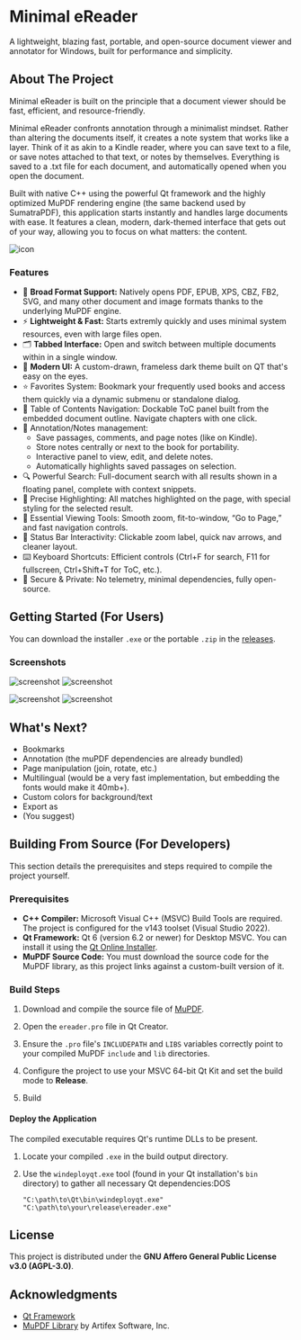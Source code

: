 # Minimal eReader

A lightweight, blazing fast, portable, and open-source document viewer and annotator for Windows, built for performance and simplicity.

## About The Project

Minimal eReader is built on the principle that a document viewer should be fast, efficient, and resource-friendly. 

Minimal eReader confronts annotation through a minimalist mindset. Rather than altering the documents itself, it creates a note system that works like a layer. Think of it as akin to a Kindle reader, where you can save text to a file, or save notes attached to that text, or notes by themselves. Everything is saved to a .txt file for each document, and automatically opened when you open the document. 

Built with native C++ using the powerful Qt framework and the highly optimized MuPDF rendering engine (the same backend used by SumatraPDF), this application starts instantly and handles large documents with ease. It features a clean, modern, dark-themed interface that gets out of your way, allowing you to focus on what matters: the content.


![icon](https://github.com/deminimis/Minimal-eReader/blob/main/assets/icon.png)

### Features

* 📁 **Broad Format Support:** Natively opens PDF, EPUB, XPS, CBZ, FB2, SVG, and many other document and image formats thanks to the underlying MuPDF engine.
* ⚡ **Lightweight & Fast:** Starts extremly quickly and uses minimal system resources, even with large files open.
* 🗂️ **Tabbed Interface:** Open and switch between multiple documents within in a single window.
* 🌙 **Modern UI:** A custom-drawn, frameless dark theme built on QT that's easy on the eyes.
* ⭐ Favorites System: Bookmark your frequently used books and access them quickly via a dynamic submenu or standalone dialog.
* 🧭 Table of Contents Navigation: Dockable ToC panel built from the embedded document outline. Navigate chapters with one click.
* 📝 Annotation/Notes management:
  * Save passages, comments, and page notes (like on Kindle).
  * Store notes centrally or next to the book for portability.
  * Interactive panel to view, edit, and delete notes.
  * Automatically highlights saved passages on selection.  
* 🔍 Powerful Search: Full-document search with all results shown in a floating panel, complete with context snippets.
* 🎯 Precise Highlighting: All matches highlighted on the page, with special styling for the selected result.
* 🧰 Essential Viewing Tools: Smooth zoom, fit-to-window, “Go to Page,” and fast navigation controls. 
* 🔧 Status Bar Interactivity: Clickable zoom label, quick nav arrows, and cleaner layout.
* ⌨️ Keyboard Shortcuts: Efficient controls (Ctrl+F for search, F11 for fullscreen, Ctrl+Shift+T for ToC, etc.).
* 🔐 Secure & Private: No telemetry, minimal dependencies, fully open-source.

## Getting Started (For Users)

You can download the installer `.exe` or the portable `.zip` in the [releases](https://github.com/deminimis/Minimal-eReader/releases). 


### Screenshots


![screenshot](https://github.com/deminimis/Minimal-eReader/blob/main/assets/ereader1.png) ![screenshot](https://github.com/deminimis/Minimal-eReader/blob/main/assets/ereader2.png)

![screenshot](https://github.com/deminimis/Minimal-eReader/blob/main/assets/ereader3.png)
![screenshot](https://github.com/deminimis/Minimal-eReader/blob/main/assets/ereader4.png)

## What's Next?

- Bookmarks
- Annotation (the muPDF dependencies are already bundled)
- Page manipulation (join, rotate, etc.)
- Multilingual (would be a very fast implementation, but embedding the fonts would make it 40mb+).
- Custom colors for background/text
- Export as
- (You suggest)

## Building From Source (For Developers)

This section details the prerequisites and steps required to compile the project yourself.

### Prerequisites

* **C++ Compiler:** Microsoft Visual C++ (MSVC) Build Tools are required. The project is configured for the v143 toolset (Visual Studio 2022).
* **Qt Framework:** Qt 6 (version 6.2 or newer) for Desktop MSVC. You can install it using the [Qt Online Installer](https://www.google.com/search?q=https://www.qt.io/download-qt-installer).
* **MuPDF Source Code:** You must download the source code for the MuPDF library, as this project links against a custom-built version of it.

### Build Steps

1. Download and compile the source file of [MuPDF](https://mupdf.com/releases). 

2. Open the `ereader.pro` file in Qt Creator.
 
3. Ensure the `.pro` file's `INCLUDEPATH` and `LIBS` variables correctly point to your compiled MuPDF `include` and `lib` directories.
   
4. Configure the project to use your MSVC 64-bit Qt Kit and set the build mode to **Release**.

5. Build

#### Deploy the Application

The compiled executable requires Qt's runtime DLLs to be present.

1. Locate your compiled `.exe` in the build output directory.

2. Use the `windeployqt.exe` tool (found in your Qt installation's `bin` directory) to gather all necessary Qt dependencies:DOS

   ```
   "C:\path\to\Qt\bin\windeployqt.exe" "C:\path\to\your\release\ereader.exe"
   ```


## License

This project is distributed under the **GNU Affero General Public License v3.0 (AGPL-3.0)**.


## Acknowledgments

* [Qt Framework](https://www.qt.io/)
* [MuPDF Library](https://www.google.com/search?q=https://mupdf.com/) by Artifex Software, Inc.
